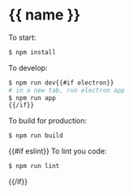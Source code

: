 # {{ name }}

To start:

```bash
$ npm install
```

To develop:

```bash
$ npm run dev{{#if electron}}
# in a new tab, run electron app
$ npm run app
{{/if}}
```

To build for production:

```bash
$ npm run build
```

{{#if eslint}}
To lint you code:

```bash
$ npm run lint
```

{{/if}}

